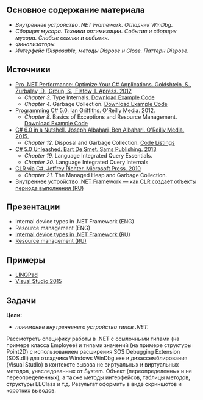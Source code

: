 ## Основное содержание материала
- *Внутреннее устройство .NET Framework. Отладчик WinDbg.*
- *Сборщик мусора. Техники оптимизации.  События и сборщик мусора. Слабые ссылки и события.*
- *Финализаторы.*
- *Интерфейс IDisposable, методы Dispose и Close. Паттерн Dispose.*

## Источники
- [Pro .NET Performance: Optimize Your C# Applications. Goldshtein, S., Zurbalev, D., Group, S., Flatow, I. Apress. 2012](http://www.apress.com/us/book/9781430244585)
   - *Chapter 3.* Type Internals. [Download Example Code](https://github.com/Apress/pro-.net-perf/tree/master/Ch03)
   - *Chapter 4.* Garbage Collection. [Download Example Code](https://github.com/Apress/pro-.net-perf/tree/master/Ch04)
- [Programming C# 5.0. Ian Griffiths. O'Reilly Media. 2012.](http://shop.oreilly.com/product/0636920024064.do) 
   - *Chapter 8.* Basics of Exceptions and Resource Management. [Download Example Code](https://resources.oreilly.com/examples/0636920024064/blob/master/Ch08.zip)
- [C# 6.0 in a Nutshell. Joseph Albahari, Ben Albahari. O'Reilly Media. 2015.](http://shop.oreilly.com/product/0636920040323.do)
   - *Chapter 12.* Disposal and Garbage Collection. [Code Listings](http://www.albahari.com/nutshell/cs4ch12.aspx)
- [C# 5.0 Unleashed. Bart De Smet. Sams Publishing. 2013](https://www.goodreads.com/book/show/16284093-c-5-0-unleashed)
   - *Chapter 19.* Language Integrated Query Essentials.
   - *Chapter 20.* Language Integrated Query Internals
- [CLR via C#. Jeffrey Richter. Microsoft Press. 2010](https://www.goodreads.com/book/show/7121415-clr-via-c)
   - *Chapter 21.* The Managed Heap and Garbage Collection.
- [Внутреннее устройство .NET Framework — как CLR создает объекты периода выполнения (RU)](https://msdn.microsoft.com/ru-ru/library/dd335945.aspx?f=255&MSPPError=-2147217396)

## Презентации 
- Internal device types in .NET Framework (ENG)
- Resource management (ENG)
- [Internal device types in .NET Framework (RU)](https://github.com/EPM-RD-NETLAB/.NET-Framework-modules/blob/master/M12.%20Internal%20device%20types%20in%20.NET%20Framework.%20Resource%20management/Internal%20device%20types%20in%20.NET%20Framework.pptx)
- [Resource management (RU)](https://github.com/EPM-RD-NETLAB/.NET-Framework-modules/blob/master/M12.%20Internal%20device%20types%20in%20.NET%20Framework.%20Resource%20management/Resource%20management.pptx)

## Примеры 
- [LINQPad](https://github.com/EPM-RD-NETLAB/.NET-Framework-modules/tree/master/M12.%20Internal%20device%20types%20in%20.NET%20Framework.%20Resource%20management/Samples/LINQPad%205/Resource%20management) 
- [Visual Studio 2015](https://github.com/EPM-RD-NETLAB/.NET-Framework-modules/tree/master/M12.%20Internal%20device%20types%20in%20.NET%20Framework.%20Resource%20management/Samples/VS15) 

## Задачи  
**Цели:** 
- *понимание внутренненего устройства типов .NET.*
   
Рассмотреть специфику работы в .NET с ссылочными типами (на примере класса Employee) и типами значений (на примере структуры Point2D) с использованием расширения SOS Debugging Extension (SOS.dll) для отладчика Windows WinDbg.exe и дизассемблирования (Visual Studio) в контексте вызова не виртуальных и виртуальных методов, унаследованных от System. Объект (переопределенных и не переопределенных), а также методы интерфейсов, таблицы методов, структуры EEClass и т.д. Результат оформить в виде скриншотов и коротких выводов.
